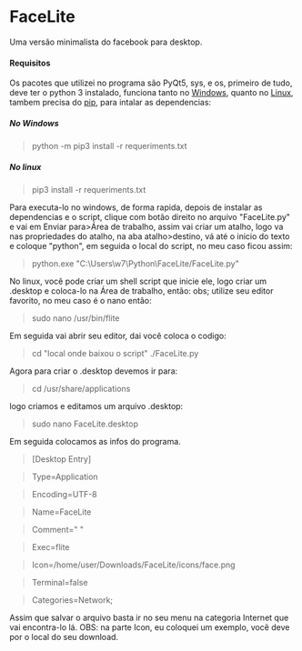 # FaceLite
Uma versão minimalista do facebook para desktop.


#### Requisitos

Os pacotes que utilizei no programa são PyQt5, sys, e os, primeiro de tudo, deve ter o python 3 instalado, funciona tanto no [Windows](https://python.org.br/instalacao-windows/), quanto no [Linux](https://python.org.br/instalacao-linux/), tambem precisa do [pip](http://excript.com/blog/gerenciador-pacotes-python-pip.html), para intalar as dependencias:

##### No Windows
> python -m pip3 install -r requeriments.txt

##### No linux
> pip3 install -r requeriments.txt

Para executa-lo no windows, de forma rapida, depois de instalar as dependencias e o script, clique com botão direito no arquivo "FaceLite.py" e vai em Enviar para>Área de trabalho, assim vai criar um atalho, logo va nas propriedades do atalho, na aba atalho>destino, vá até o inicio do texto e coloque "python", em seguida o local do script, no meu caso ficou assim:
> python.exe "C:\Users\w7\Python\FaceLite/FaceLite.py"

No linux, você pode criar um shell script que inicie ele, logo criar um .desktop e coloca-lo na Área de trabalho, então: obs; utilize seu editor favorito, no meu caso é o nano então:
> sudo nano /usr/bin/flite

Em seguida vai abrir seu editor, dai você coloca o codigo:
> cd "local onde baixou o script"
> ./FaceLite.py
  
Agora para criar o .desktop devemos ir para:
> cd  /usr/share/applications

logo criamos e editamos um arquivo .desktop:
> sudo nano FaceLite.desktop

Em seguida colocamos as infos do programa.

>[Desktop Entry]

>Type=Application

>Encoding=UTF-8

>Name=FaceLite

>Comment=" "

>Exec=flite

>Icon=/home/user/Downloads/FaceLite/icons/face.png

>Terminal=false

>Categories=Network;

Assim que salvar o arquivo basta ir no seu menu na categoria Internet que vai encontra-lo lá. OBS: na parte Icon, eu coloquei um exemplo, você deve por o local do seu download.
